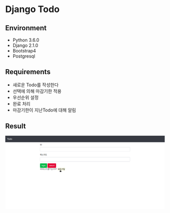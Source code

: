 # Django Todo

## Environment

* Python 3.6.0
* Django 2.1.0
* Bootstrap4
* Postgresql

## Requirements

* 새로운 Todo를 작성한다
* 선택에 의해 마감기한 적용
* 우선순위 설정
* 완료 처리
* 마감기한이 지난Todo에 대해 알림


## Result

![dddddd](./result/todo-result.gif)